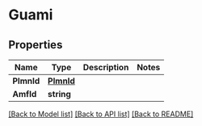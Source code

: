 # Guami

## Properties
Name | Type | Description | Notes
------------ | ------------- | ------------- | -------------
**PlmnId** | [**PlmnId**](PlmnId.md) |  | 
**AmfId** | **string** |  | 

[[Back to Model list]](../README.md#documentation-for-models) [[Back to API list]](../README.md#documentation-for-api-endpoints) [[Back to README]](../README.md)


